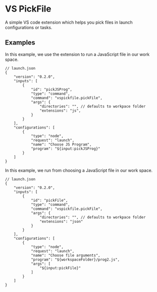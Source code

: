 # VS PickFile

A simple VS code extension which helps you pick files in launch configurations or tasks.

## Examples
In this example, we use the extension to run a JavaScript file in our work space.

    // launch.json
    {
	    "version": "0.2.0",
	    "inputs": [
		    {
			    "id": "pickJSProg",
			    "type": "command",
			    "command": "vspickfile.pickFile",
			    "args": {
				    "directories": "", // defaults to workpace folder
				    "extensions": "js",
			    }
		    }
	    ],
	    "configurations": [
		    {
			    "type": "node",
			    "request": "launch",
			    "name": "Choose JS Program",
			    "program": "${input:pickJSProg}"
		    }
	    ]
    }

In this example, we run from choosing a JavaScript file in our work space.

    // launch.json
    {
	    "version": "0.2.0",
	    "inputs": [
		    {
			    "id": "pickFile",
			    "type": "command",
			    "command": "vspickfile.pickFile",
			    "args": {
				    "directories": "", // defaults to workpace folder
				    "extensions": "json"
			    }
		    }
	    ],
	    "configurations": [
		    {
			    "type": "node",
			    "request": "launch",
			    "name": "Choose file arguments",
			    "program": "${workspaceFolder}/prog2.js",
			    "args": [
				    "${input:pickFile}"
			    ]
		    }
	    ]
    }
